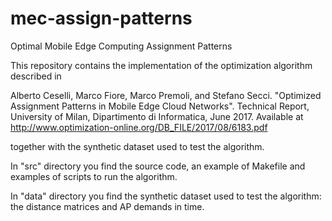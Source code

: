# mec-assign-patterns
Optimal Mobile Edge Computing Assignment Patterns

This repository contains the implementation of the optimization algorithm described in 

Alberto Ceselli, Marco Fiore, Marco Premoli, and Stefano Secci. "Optimized Assignment Patterns in Mobile Edge Cloud Networks". Technical Report, University of Milan, Dipartimento di Informatica, June 2017. Available at http://www.optimization-online.org/DB_FILE/2017/08/6183.pdf

together with the synthetic dataset used to test the algorithm.

In "src" directory you find the source code, an example of Makefile and examples of scripts to run the algorithm.

In "data" directory you find the synthetic dataset used to test the algorithm: the distance matrices and AP demands in time.
